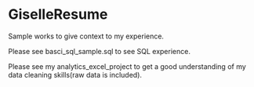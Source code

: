 # GiselleResume
Sample works to give context to my experience.

Please see basci_sql_sample.sql to see SQL experience.

Please see my analytics_excel_project to get a good understanding of my data cleaning skills(raw data is included).
